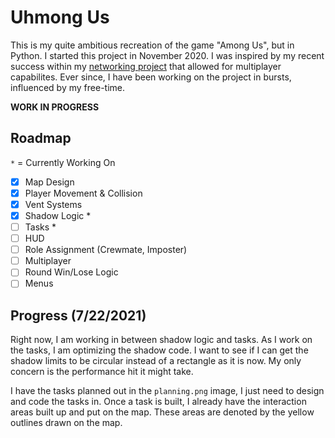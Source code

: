 # Uhmong Us

This is my quite ambitious recreation of the game "Among Us", but in Python. 
I started this project in November 2020. 
I was inspired by my recent success within my [networking project](https://github.com/Lance-Easley/Networking) that allowed for multiplayer capabilites.
Ever since, I have been working on the project in bursts, influenced by my free-time.

**WORK IN PROGRESS**

## Roadmap

`*` = Currently Working On

- [x] Map Design
- [x] Player Movement & Collision
- [x] Vent Systems
- [x] Shadow Logic *
- [ ] Tasks *
- [ ] HUD
- [ ] Role Assignment (Crewmate, Imposter)
- [ ] Multiplayer
- [ ] Round Win/Lose Logic
- [ ] Menus

## Progress (7/22/2021)

Right now, I am working in between shadow logic and tasks. 
As I work on the tasks, I am optimizing the shadow code.
I want to see if I can get the shadow limits to be circular instead of a rectangle as it is now.
My only concern is the performance hit it might take.

I have the tasks planned out in the `planning.png` image, I just need to design and code the tasks in.
Once a task is built, I already have the interaction areas built up and put on the map. 
These areas are denoted by the yellow outlines drawn on the map.
